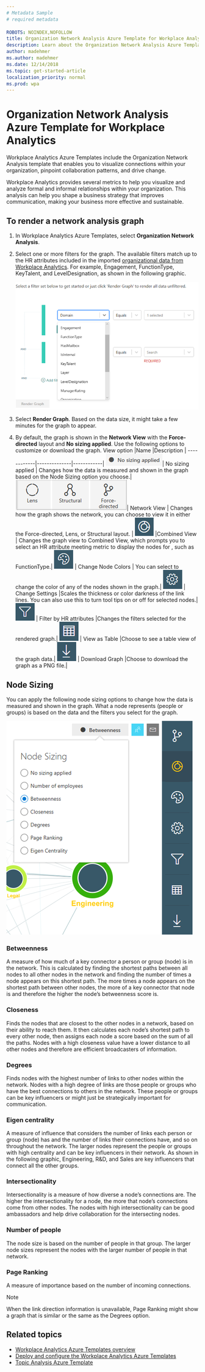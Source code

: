 ```yaml
---
# Metadata Sample
# required metadata

ROBOTS: NOINDEX,NOFOLLOW
title: Organization Network Analysis Azure Template for Workplace Analytics 
description: Learn about the Organization Network Analysis Azure Template for Workplace Analytics and how to use it for advanced data analysis
author: madehmer
ms.author: madehmer
ms.date: 12/14/2018
ms.topic: get-started-article
localization_priority: normal 
ms.prod: wpa
---
```

# Organization Network Analysis Azure Template for Workplace Analytics

Workplace Analytics Azure Templates include the Organization Network Analysis template that enables you to visualize connections within your organization, pinpoint collaboration patterns, and drive change.

Workplace Analytics provides several metrics to help you visualize and analyze formal and informal relationships within your organization. This analysis can help you shape a business strategy that improves communication, making your business more effective and sustainable.

## To render a network analysis graph

1. In Workplace Analytics Azure Templates, select **Organization Network Analysis**.
2. Select one or more filters for the graph. The available filters match up to the HR attributes included in the imported [organizational data from Workplace Analytics](../setup/prepare-organizational-data.md#step-three--export-data). For example, Engagement, FunctionType, KeyTalent, and LevelDesignation, as shown in the following graphic.

   ![Organization Network Analysis](./images/ona-filter-options.png)

3. Select **Render Graph**. Based on the data size, it might take a few minutes for the graph to appear.
4. By default, the graph is shown in the **Network View** with the **Force-directed** layout and **No sizing applied**. Use the following options to customize or download the graph.
   View option |Name |Description |
   ------------|--------------|------------|
    ![Organization Network Analysis](./images/ona-no-size.png)| No sizing applied | Changes how the data is measured and shown in the graph based on the Node Sizing option you choose.|
    ![Organization Network Analysis](./images/ona-network-icons.png)| Network View  | Changes how the graph shows the network, you can choose to view it in either the Force-directed, Lens, or Structural layout. |
    ![Organization Network Analysis](./images/ona-combined-view-icon.png) |Combined View | Changes the graph view to Combined View, which prompts you to select an HR attribute meeting metric to display the nodes for , such as FunctionType.|
    ![Organization Network Analysis](./images/ona-color-icon.png) | Change Node Colors | You can select to change the color of any of the nodes shown in the graph.|
    ![Organization Network Analysis](./images/ona-settings.png) | Change Settings |Scales the thickness or color darkness of the link lines. You can also use this to turn tool tips on or off for selected nodes.|
    ![Organization Network Analysis](./images/ona-filter-icon.png) | Filter by HR attributes |Changes the filters selected for the rendered graph.|
    ![Organization Network Analysis](./images/ona-table-icon.png) | View as Table |Choose to see a table view of the graph data.|
    ![Organization Network Analysis](./images/ona-download-icon.png) | Download Graph |Choose to download the graph as a PNG file.|


## Node Sizing

You can apply the following node sizing options to change how the data is measured and shown   in the graph. What a node represents (people or groups) is based on the data and the filters you select for the graph.

![Organization Network Analysis](./images/ona-node-sizing.png)

### Betweenness

A measure of how much of a key connector a person or group (node) is in the network. This is calculated by finding the shortest paths between all nodes to all other nodes in the network and finding the number of times a node appears on this shortest path. The more times a node appears on the shortest path between other nodes, the more of a key connector that node is and therefore the higher the node’s betweenness score is.

### Closeness

Finds the nodes that are closest to the other nodes in a network, based on their ability to reach them. It then calculates each node’s shortest path to every other node, then assigns each node a score based on the sum of all the paths. Nodes with a high closeness value have a lower distance to all other nodes and therefore are efficient broadcasters of information.

### Degrees

Finds nodes with the highest number of links to other nodes within the network. Nodes with a high degree of links are those people or groups who have the best connections to others in the network. These people or groups can be key influencers or might just be strategically important for communication.

### Eigen centrality

A measure of influence that considers the number of links each person or group (node) has and the number of links their connections have, and so on throughout the network. The larger nodes represent the people or groups with high centrality and can be key influencers in their network.
As shown in the following graphic, Engineering, R&D, and Sales are key influencers that connect all the other groups.

### Intersectionality

Intersectionality is a measure of how diverse a node’s connections are. The higher the intersectionality for a node, the more that node’s connections come from other nodes. The nodes with high intersectionality can be good ambassadors and help drive collaboration for the intersecting nodes.

### Number of people

The node size is based on the number of people in that group. The larger node sizes represent the nodes with the larger number of people in that network.

### Page Ranking

A measure of importance based on the number of incoming connections.

> [!Note]
> When the link direction information is unavailable, Page Ranking might show a graph that is similar or the same as the Degrees option.



## Related topics

* [Workplace Analytics Azure Templates overview](./overview.md)
* [Deploy and configure the Workplace Analytics Azure Templates](./deploy-configure.md)
* [Topic Analysis Azure Template](./topic-analysis.md)
